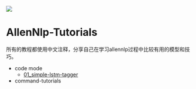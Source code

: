 ![](https://allennlp.org/assets/allennlp-logo-color.png)

# AllenNlp-Tutorials

所有的教程都使用中文注释，分享自己在学习allennlp过程中比较有用的模型和技巧。

- code mode
    - [01_simple-lstm-tagger](./code-tutorials/01_simple-lstm-tagger.ipynb)
- command-tutorials
